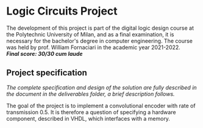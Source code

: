 # Logic Circuits Project 

The development of this project is part of the digital logic design course at the Polytechnic University of Milan, and as a final examination, it is necessary for the bachelor's degree in computer engineering. The course was held by prof. William Fornaciari in the academic year 2021-2022.<br>
***Final score: 30/30 cum laude***

## Project specification
<p><em>The complete specification and design of the solution are fully described in the document in the deliverables folder, a brief description follows.</em></p>

<p>The goal of the project is to implement a convolutional encoder with rate of transmission 0.5. It is therefore a question of specifying a hardware component, described in VHDL, which interfaces with a memory.<br>
</p>
